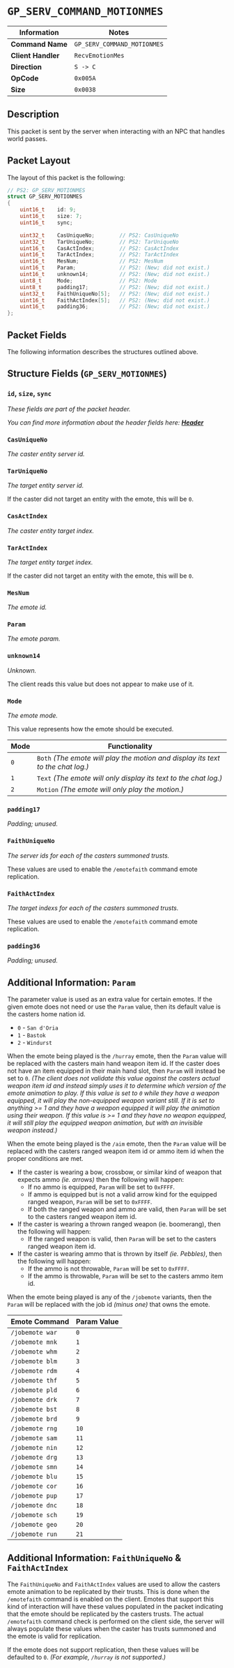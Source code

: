 # `GP_SERV_COMMAND_MOTIONMES`

| Information               | Notes |
|---                        |---    |
| **Command Name**          | `GP_SERV_COMMAND_MOTIONMES` |
| **Client Handler**        | `RecvEmotionMes` |
| **Direction**             | `S -> C` |
| **OpCode**                | `0x005A` |
| **Size**                  | `0x0038` |

## Description

This packet is sent by the server when interacting with an NPC that handles world passes.

## Packet Layout

The layout of this packet is the following:

```cpp
// PS2: GP_SERV_MOTIONMES
struct GP_SERV_MOTIONMES
{
    uint16_t    id: 9;
    uint16_t    size: 7;
    uint16_t    sync;

    uint32_t    CasUniqueNo;        // PS2: CasUniqueNo
    uint32_t    TarUniqueNo;        // PS2: TarUniqueNo
    uint16_t    CasActIndex;        // PS2: CasActIndex
    uint16_t    TarActIndex;        // PS2: TarActIndex
    uint16_t    MesNum;             // PS2: MesNum
    uint16_t    Param;              // PS2: (New; did not exist.)
    uint16_t    unknown14;          // PS2: (New; did not exist.)
    uint8_t     Mode;               // PS2: Mode
    uint8_t     padding17;          // PS2: (New; did not exist.)
    uint32_t    FaithUniqueNo[5];   // PS2: (New; did not exist.)
    uint16_t    FaithActIndex[5];   // PS2: (New; did not exist.)
    uint16_t    padding36;          // PS2: (New; did not exist.)
};
```

## Packet Fields

The following information describes the structures outlined above.

## Structure Fields (`GP_SERV_MOTIONMES`)

### `id`, `size`, `sync`

_These fields are part of the packet header._

_You can find more information about the header fields here: [**Header**](/world/HEADER.md)_

### `CasUniqueNo`

_The caster entity server id._

### `TarUniqueNo`

_The target entity server id._

If the caster did not target an entity with the emote, this will be `0`.

### `CasActIndex`

_The caster entity target index._

### `TarActIndex`

_The target entity target index._

If the caster did not target an entity with the emote, this will be `0`.

### `MesNum`

_The emote id._

### `Param`

_The emote param._

### `unknown14`

_Unknown._

The client reads this value but does not appear to make use of it.

### `Mode`

_The emote mode._

This value represents how the emote should be executed.

| Mode | Functionality |
| --- | --- |
| `0` | `Both` _(The emote will play the motion and display its text to the chat log.)_ |
| `1` | `Text` _(The emote will only display its text to the chat log.)_ |
| `2` | `Motion` _(The emote will only play the motion.)_ |

### `padding17`

_Padding; unused._

### `FaithUniqueNo`

_The server ids for each of the casters summoned trusts._

These values are used to enable the `/emotefaith` command emote replication.

### `FaithActIndex`

_The target indexs for each of the casters summoned trusts._

These values are used to enable the `/emotefaith` command emote replication.

### `padding36`

_Padding; unused._

## Additional Information: `Param`

The parameter value is used as an extra value for certain emotes. If the given emote does not need or use the `Param` value, then its default value is the casters home nation id.

  - `0` - `San d'Oria`
  - `1` - `Bastok`
  - `2` - `Windurst`

When the emote being played is the `/hurray` emote, then the `Param` value will be replaced with the casters main hand weapon item id. If the caster does not have an item equipped in their main hand slot, then `Param` will instead be set to `0`. _(The client does not validate this value against the casters actual weapon item id and instead simply uses it to determine which version of the emote animation to play. If this value is set to `0` while they have a weapon equipped, it will play the non-equipped weapon variant still. If it is set to anything >= 1 and they have a weapon equipped it will play the animation using their weapon. If this value is >= 1 and they have no weapon equipped, it will still play the equipped weapon animation, but with an invisible weapon instead.)_

When the emote being played is the `/aim` emote, then the `Param` value will be replaced with the casters ranged weapon item id or ammo item id when the proper conditions are met.

  - If the caster is wearing a bow, crossbow, or similar kind of weapon that expects ammo _(ie. arrows)_ then the following will happen:
    - If no ammo is equipped, `Param` will be set to `0xFFFF`.
    - If ammo is equipped but is not a valid arrow kind for the equipped ranged weapon, `Param` will be set to `0xFFFF`.
    - If both the ranged weapon and ammo are valid, then `Param` will be set to the casters ranged weapon item id.
  - If the caster is wearing a thrown ranged weapon (ie. boomerang), then the following will happen:
    - If the ranged weapon is valid, then `Param` will be set to the casters ranged weapon item id.
  - If the caster is wearing ammo that is thrown by itself _(ie. Pebbles)_, then the following will happen:
    - If the ammo is not throwable, `Param` will be set to `0xFFFF`.
    - If the ammo is throwable, `Param` will be set to the casters ammo item id.

When the emote being played is any of the `/jobemote` variants, then the `Param` will be replaced with the job id _(minus one)_ that owns the emote.

| Emote Command | Param Value |
| --- | --- |
| `/jobemote war` | `0` |
| `/jobemote mnk` | `1` |
| `/jobemote whm` | `2` |
| `/jobemote blm` | `3` |
| `/jobemote rdm` | `4` |
| `/jobemote thf` | `5` |
| `/jobemote pld` | `6` |
| `/jobemote drk` | `7` |
| `/jobemote bst` | `8` |
| `/jobemote brd` | `9` |
| `/jobemote rng` | `10` |
| `/jobemote sam` | `11` |
| `/jobemote nin` | `12` |
| `/jobemote drg` | `13` |
| `/jobemote smn` | `14` |
| `/jobemote blu` | `15` |
| `/jobemote cor` | `16` |
| `/jobemote pup` | `17` |
| `/jobemote dnc` | `18` |
| `/jobemote sch` | `19` |
| `/jobemote geo` | `20` |
| `/jobemote run` | `21` |

## Additional Information: `FaithUniqueNo` & `FaithActIndex`

The `FaithUniqueNo` and `FaithActIndex` values are used to allow the casters emote animation to be replicated by their trusts. This is done when the `/emotefaith` command is enabled on the client. Emotes that support this kind of interaction will have these values populated in the packet indicating that the emote should be replicated by the casters trusts. The actual `/emotefaith` command check is performed on the client side, the server will always populate these values when the caster has trusts summoned and the emote is valid for replication.

If the emote does not support replication, then these values will be defaulted to `0`. _(For example, `/hurray` is not supported.)_

